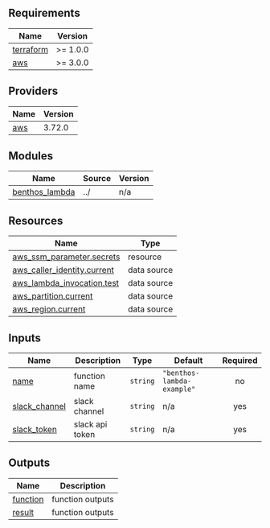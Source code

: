 <!-- BEGIN_TF_DOCS -->
## Requirements

| Name | Version |
|------|---------|
| <a name="requirement_terraform"></a> [terraform](#requirement\_terraform) | >= 1.0.0 |
| <a name="requirement_aws"></a> [aws](#requirement\_aws) | >= 3.0.0 |

## Providers

| Name | Version |
|------|---------|
| <a name="provider_aws"></a> [aws](#provider\_aws) | 3.72.0 |

## Modules

| Name | Source | Version |
|------|--------|---------|
| <a name="module_benthos_lambda"></a> [benthos\_lambda](#module\_benthos\_lambda) | ../ | n/a |

## Resources

| Name | Type |
|------|------|
| [aws_ssm_parameter.secrets](https://registry.terraform.io/providers/hashicorp/aws/latest/docs/resources/ssm_parameter) | resource |
| [aws_caller_identity.current](https://registry.terraform.io/providers/hashicorp/aws/latest/docs/data-sources/caller_identity) | data source |
| [aws_lambda_invocation.test](https://registry.terraform.io/providers/hashicorp/aws/latest/docs/data-sources/lambda_invocation) | data source |
| [aws_partition.current](https://registry.terraform.io/providers/hashicorp/aws/latest/docs/data-sources/partition) | data source |
| [aws_region.current](https://registry.terraform.io/providers/hashicorp/aws/latest/docs/data-sources/region) | data source |

## Inputs

| Name | Description | Type | Default | Required |
|------|-------------|------|---------|:--------:|
| <a name="input_name"></a> [name](#input\_name) | function name | `string` | `"benthos-lambda-example"` | no |
| <a name="input_slack_channel"></a> [slack\_channel](#input\_slack\_channel) | slack channel | `string` | n/a | yes |
| <a name="input_slack_token"></a> [slack\_token](#input\_slack\_token) | slack api token | `string` | n/a | yes |

## Outputs

| Name | Description |
|------|-------------|
| <a name="output_function"></a> [function](#output\_function) | function outputs |
| <a name="output_result"></a> [result](#output\_result) | function outputs |
<!-- END_TF_DOCS -->